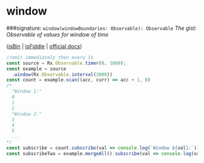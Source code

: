 # window
###signature: `window(windowBoundaries: Observable): Observable`
*The gist: Observable of values for window of time*

([jsBin](http://jsbin.com/jituvajeri/1/edit?js,console) | [jsFiddle](https://jsfiddle.net/qg6qfqLz/43/) | [official docs](http://reactivex.io/rxjs/class/es6/Observable.js~Observable.html#instance-method-window))
```js
//emit immediately then every 1s
const source = Rx.Observable.timer(0, 1000);
const example = source
  .window(Rx.Observable.interval(3000))
const count = example.scan((acc, curr) => acc + 1, 0)          
/*
  "Window 1:"
  0
  1
  2
  "Window 2:"
  3
  4
  5
  ...
*/
const subscribe = count.subscribe(val => console.log(`Window ${val}:`));
const subscribeTwo = example.mergeAll().subscribe(val => console.log(val));
```
